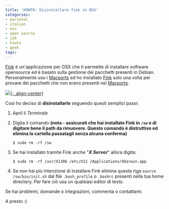 ```yaml
---
title: 'HOWTO: Disinstallare fink in OSX'
categories:
- personal
- italian
- osx
- open source
- job
- howto
- geek
tags:
---
```

[Fink](http://www.finkproject.org) è un'applicazione per OSX che ti permette
di installare software opensource ed è basato sulla gestione dei pacchetti
presenti in Debian. Personalmente uso i [Macports](http://www.macports.org/)
ed ho installato [Fink](http://www.finkproject.org) solo una volta per provare
dei pacchetti che non erano presenti nei [Macports](http://www.macports.org/).

[![]({{site.url}}/images/fink_logo.png){: .align-center}]({{site.url}}/images/fink_logo.png)
  
Così ho deciso di **disinstallarlo** seguendo questi semplici passi:

  1. April il _Terminale_
  2. Digita il comando **(nota - assicurati che hai installato Fink in `/sw` e di digitare bene il path da rimuovere. Questo comando è distruttivo ed elimina la cartella passatagli senza alcuna conferma)**
    
     ```
     $ sudo rm -rf /sw
     ```
  3. Se hai installato tramite Fink anche "**_X Server_**" allora digita:
    
     ```
     $ sudo rm -rf /usr/X11R6 /etc/X11 /Applications/XDarwin.app
     ```
  4. Se non hai più intenzione di installare Fink elimina questa riga `source /sw/bin/init.sh` dal file `.bash_profile` o `.bashrc` presenti nella tua home directory. Per fare ciò usa un qualsiasi editor di testo.
  
Se hai problemi, domande o integrazioni, commenta o contattami.

A presto :)
